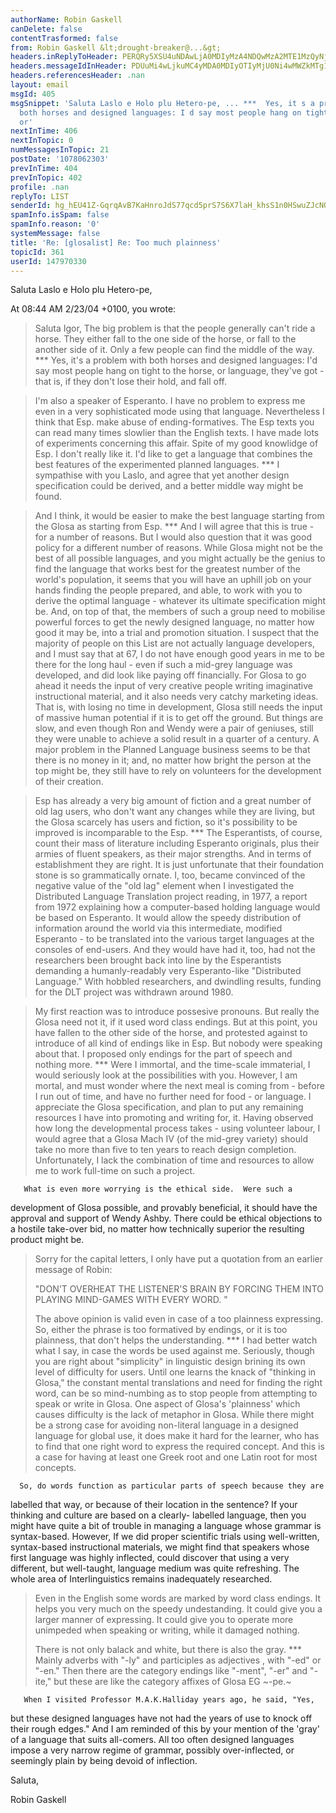 ```yaml
---
authorName: Robin Gaskell
canDelete: false
contentTrasformed: false
from: Robin Gaskell &lt;drought-breaker@...&gt;
headers.inReplyToHeader: PERQRy5XSU4uNDAwLjA0MDIyMzA4NDQwMzA2MTE1MzQyNjVAZHJvdHBvc3RhLmh1Pg==
headers.messageIdInHeader: PDUuMi4wLjkuMC4yMDA0MDIyOTIyMjU0Ni4wMWZkMTg1MEBwYWNpZmljLm5ldC5hdT4=
headers.referencesHeader: .nan
layout: email
msgId: 405
msgSnippet: 'Saluta Laslo e Holo plu Hetero-pe, ... ***  Yes, it s a problem with
  both horses and designed languages: I d say most people hang on tight to the horse,
  or'
nextInTime: 406
nextInTopic: 0
numMessagesInTopic: 21
postDate: '1078062303'
prevInTime: 404
prevInTopic: 402
profile: .nan
replyTo: LIST
senderId: hg_hEU41Z-GqrqAvB7KaHnroJdS77qcd5prS7S6X7laH_khsS1n0HSwuZJcNO6Ukej6XCB2jGshcMs0a06MkpKlPkOzFbrWXiNXFkQZMtfQtPTDsVQ
spamInfo.isSpam: false
spamInfo.reason: '0'
systemMessage: false
title: 'Re: [glosalist] Re: Too much plainness'
topicId: 361
userId: 147970330
---
```


Saluta Laslo e Holo plu Hetero-pe,

At 08:44 AM 2/23/04 +0100, you wrote:

>Saluta Igor,
>   The big problem is that the people generally can't ride a horse. They 
> either fall to the one side of the horse, or  fall to the another side of 
> it. Only a few people can find the middle of the way.
***  Yes, it's a problem with both horses and designed languages: I'd say 
most people hang on tight to the horse, or language, they've got - that is, 
if they don't lose their hold, and fall off.


>   I'm also a speaker of Esperanto. I have no problem to express me even 
> in a very sophisticated mode using that language. Nevertheless I think 
> that Esp. make abuse of ending-formatives. The Esp texts you can read 
> many times slowlier than the English texts. I have made lots of 
> experiments concerning this affair. Spite of my good knowlidge of Esp. I 
> don't really like it. I'd like to get a language that combines the best 
> features of the experimented planned languages.
***  I sympathise with you Laslo, and agree that yet another design 
specification could be derived, and a better middle way might be found.

>   And I think, it would be easier to make the best language starting from 
> the Glosa as starting from Esp.
***  And I will agree that this is true - for a number of reasons.  But I 
would also question that it was good policy for a different number of reasons.
       While Glosa might not be the best of all possible languages, and you 
might actually be the genius to find the language that works best for the 
greatest number of the world's population, it seems that you will have an 
uphill job on your hands finding the people prepared, and able, to work 
with you to derive the optimal language - whatever its ultimate 
specification might be.  And, on top of that, the members of such a group 
need to mobilise powerful forces to get the newly designed language, no 
matter how good it may be, into a trial and promotion situation.
        I suspect that the majority of people on this List are not actually 
language developers, and I must say that at 67, I do not have enough good 
years in me to be there for the long haul - even if such a mid-grey 
language was developed, and did look like paying off financially.
        For Glosa to go ahead it needs the input of very creative people 
writing imaginative instructional material, and it also needs very catchy 
marketing ideas.   That is, with losing no time in development, Glosa still 
needs the input of massive human potential if it is to get off the ground.
        But things are slow, and even though Ron and Wendy were a pair of 
geniuses, still they were unable to achieve a solid result in a quarter of 
a century.   A major problem in the Planned Language business seems to be 
that there is no money in it; and, no matter how bright the person at the 
top might be, they still have to rely on volunteers for the development of 
their creation.

>Esp has already a very big amount of fiction and a great number of old lag 
>users, who don't want any changes while they are living, but the Glosa 
>scarcely has users and fiction, so it's possibility to be improved is 
>incomparable to the Esp.
***  The Esperantists, of course, count their mass of literature including 
Esperanto originals, plus their armies of fluent speakers, as their major 
strengths.  And in terms of establishment they are right.  It is just 
unfortunate that their foundation stone is so grammatically ornate.
       I, too, became convinced of the negative value of the "old lag" 
element when I investigated the Distributed Language Translation project 
reading, in 1977, a report from 1972 explaining how a computer-based 
holding language would be based on Esperanto.  It would allow the speedy 
distribution of information around the world via this intermediate, 
modified Esperanto - to be translated into the various target languages at 
the consoles of end-users.  And they would have had it, too, had not the 
researchers been brought back into line by the Esperantists demanding a 
humanly-readably very Esperanto-like "Distributed Language."  With hobbled 
researchers, and dwindling results, funding for the DLT project was 
withdrawn around 1980.

>   My first reaction was to introduce possesive pronouns. But really the 
> Glosa need not it, if it used word class endings. But at this point, you 
> have fallen to the other side of the horse, and protested against to 
> introduce of all kind of endings like in Esp. But nobody were speaking 
> about that. I proposed only endings for the part of speech and nothing more.
***  Were I immortal, and the time-scale immaterial, I would seriously look 
at the possibilities with you.  However, I am mortal, and must wonder where 
the next meal is coming from - before I run out of time, and have no 
further need for food - or language.
       I appreciate the Glosa specification, and plan to put any remaining 
resources I have into promoting and writing for, it.  Having observed how 
long the developmental process takes - using volunteer labour, I would 
agree that a Glosa Mach IV (of the mid-grey variety) should take no more 
than five to ten years to reach design completion.  Unfortunately, I lack 
the combination of time and resources to allow me to work full-time on such 
a project.

       What is even more worrying is the ethical side.  Were such a 
development of Glosa possible, and provably beneficial, it should have the 
approval and support of Wendy Ashby.  There could be ethical objections to 
a hostile take-over bid, no matter how technically superior the resulting 
product might be.

>   Sorry for the capital letters, I only have put a quotation from an 
> earlier message of Robin:
>
>"DON'T OVERHEAT THE LISTENER'S BRAIN BY FORCING THEM INTO PLAYING
>MIND-GAMES WITH EVERY WORD. "
>
>   The above opinion is valid even in case of a too plainness expressing.
>So, either the phrase is too formatived by endings, or it is too 
>plainness, that don't helps the understanding.
***  I had better watch what I say, in case the words be used against me.
      Seriously, though you are right about "simplicity" in linguistic 
design brining its own level of difficulty for users.  Until one learns the 
knack of "thinking in Glosa," the constant mental translations and need for 
finding the right word, can be so mind-numbing as to stop people from 
attempting to speak or write in Glosa.  One aspect of Glosa's 'plainness' 
which causes difficulty is the lack of metaphor in Glosa.  While there 
might be a strong case for avoiding non-literal language in a designed 
language for global use, it does make it hard for the learner, who has to 
find that one right word to express the required concept.  And this is a 
case for having at least one Greek root and one Latin root for most concepts.

      So, do words function as particular parts of speech because they are 
labelled that way, or because of their location in the sentence?  If your 
thinking and culture are based on a clearly- labelled language, then you 
might have quite a bit of trouble in managing a language whose grammar is 
syntax-based.  However, If we did proper scientific trials using 
well-written, syntax-based instructional materials, we might find that 
speakers whose first language was highly inflected, could discover that 
using a very different, but well-taught, language medium was quite refreshing.
        The whole area of Interlinguistics remains inadequately researched.


>   Even in the English some words are marked by word class endings. It 
> helps you very much on the speedy undestanding. It could give you a 
> larger manner of expressing. It could give you to operate more unimpeded 
> when speaking or writing, while it damaged nothing.
>
>There is not only balack and white, but there is also the gray.
***  Mainly adverbs with "-ly" and participles as adjectives , with "-ed" 
or "-en."   Then there are the category endings like "-ment", "-er" and 
"-ite," but these are like the category affixes of Glosa  EG ~-pe.~

       When I visited Professor M.A.K.Halliday years ago, he said, "Yes, 
but these designed languages have not had the years of use to knock off 
their rough edges."  And I am reminded of this by your mention of the 
'gray' of a language that suits all-comers.  All too often designed 
languages impose a very narrow regime of grammar, possibly over-inflected, 
or seemingly plain by being devoid of inflection.

Saluta,

Robin Gaskell



